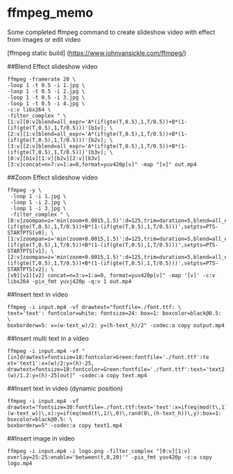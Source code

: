 # ffmpeg_memo
Some completed ffmpeg command to create slideshow video with effect from images or edit video

[ffmpeg static build] (https://www.johnvansickle.com/ffmpeg/)

##Blend Effect slideshow video
```
ffmpeg -framerate 20 \
-loop 1 -t 0.5 -i 1.jpg \
-loop 1 -t 0.5 -i 2.jpg \
-loop 1 -t 0.5 -i 3.jpg \
-loop 1 -t 0.5 -i 4.jpg \
-c:v libx264 \
-filter_complex " \
[1:v][0:v]blend=all_expr='A*(if(gte(T,0.5),1,T/0.5))+B*(1-(if(gte(T,0.5),1,T/0.5)))'[b1v]; \
[2:v][1:v]blend=all_expr='A*(if(gte(T,0.5),1,T/0.5))+B*(1-(if(gte(T,0.5),1,T/0.5)))'[b2v]; \
[3:v][2:v]blend=all_expr='A*(if(gte(T,0.5),1,T/0.5))+B*(1-(if(gte(T,0.5),1,T/0.5)))'[b3v]; \
[0:v][b1v][1:v][b2v][2:v][b3v][3:v]concat=n=7:v=1:a=0,format=yuv420p[v]" -map "[v]" out.mp4
```

##Zoom Effect slideshow video
```
ffmpeg -y \
 -loop 1 -i 1.jpg \
 -loop 1 -i 2.jpg \
 -loop 1 -i 3.jpg \
 -filter_complex " \
[0:v]zoompan=z='min(zoom+0.0015,1.5)':d=125,trim=duration=5,blend=all_expr='A*(if(gte(T,0.5),1,T/0.5))+B*(1-(if(gte(T,0.5),1,T/0.5)))',setpts=PTS-STARTPTS[v0]; \
[1:v]zoompan=z='min(zoom+0.0015,1.5)':d=125,trim=duration=5,blend=all_expr='A*(if(gte(T,0.5),1,T/0.5))+B*(1-(if(gte(T,0.5),1,T/0.5)))',setpts=PTS-STARTPTS[v1]; \
[2:v]zoompan=z='min(zoom+0.0015,1.5)':d=125,trim=duration=5,blend=all_expr='A*(if(gte(T,0.5),1,T/0.5))+B*(1-(if(gte(T,0.5),1,T/0.5)))',setpts=PTS-STARTPTS[v2]; \
[v0][v1][v2] concat=n=3:v=1:a=0, format=yuv420p[v]" -map '[v]' -c:v libx264 -pix_fmt yuvj420p -q:v 1 out.mp4
```

##Insert text in video
```
ffmpeg -i input.mp4 -vf drawtext="fontfile=./font.ttf: \
text='text': fontcolor=white: fontsize=24: box=1: boxcolor=black@0.5: \
boxborderw=5: x=(w-text_w)/2: y=(h-text_h)/2" -codec:a copy output.mp4
```

##Insert multi text in a video
```
ffmpeg -i input.mp4 -vf "[in]drawtext=fontsize=18:fontcolor=Green:fontfile='./font.ttf':te‌​xt='text1':x=(w)/2:y=(h)-25, drawtext=fontsize=18:fontcolor=Green:fontfile='./font.ttf':text='text2':x=(w)/1.2:y=(h)-25[out]" -codec:a copy text.mp4
```

##Insert text in video (dynamic position)
```
ffmpeg -i input.mp4 -vf drawtext="fontsize=30:fontfile=./font.ttf:text='text':x=if(eq(mod(t\,1)\,0)\,rand(0\,(w-text_w))\,x):y=if(eq(mod(t\,1)\,0)\,rand(0\,(h-text_h))\,y):box=1: boxcolor=black@0.5: \
boxborderw=5" -codec:a copy text1.mp4
```

##Insert image in video
```
ffmpeg -i input.mp4 -i logo.png -filter_complex "[0:v][1:v] overlay=25:25:enable='between(t,0,20)'" -pix_fmt yuv420p -c:a copy logo.mp4
```